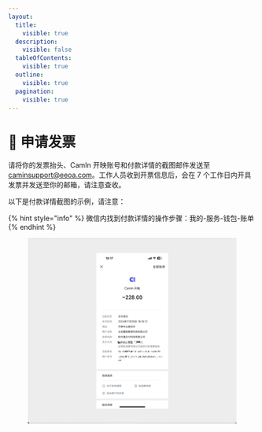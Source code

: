 ```yaml
---
layout:
  title:
    visible: true
  description:
    visible: false
  tableOfContents:
    visible: true
  outline:
    visible: true
  pagination:
    visible: true
---
```


# 🧾 申请发票

请将你的发票抬头、CamIn 开映账号和付款详情的截图邮件发送至 caminsupport@eeoa.com。工作人员收到开票信息后，会在 7 个工作日内开具发票并发送至你的邮箱，请注意查收。

以下是付款详情截图的示例，请注意：

{% hint style="info" %}
微信内找到付款详情的操作步骤：我的-服务-钱包-账单
{% endhint %}

<figure><img src="../.gitbook/assets/image (8).png" alt=""><figcaption></figcaption></figure>
